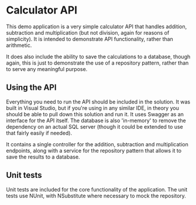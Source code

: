 # Calculator API

This demo application is a very simple calculator API that handles addition, subtraction and multiplication (but not division, again for reasons of simplicity). It is intended to demonstrate API functionality, rather than arithmetic.

It does also include the ability to save the calculations to a database, though again, this is just to demonstrate the use of a repository pattern, rather than to serve any meaningful purpose.

## Using the API

Everything you need to run the API should be included in the solution. It was built in Visual Studio, but if you're using in any similar IDE, in theory you should be able to pull down this solution and run it. It uses Swagger as an interface for the API itself. The database is also 'in-memory' to remove the dependency on an actual SQL server (though it could be extended to use that fairly easily if needed).

It contains a single controller for the addition, subtraction and multiplication endpoints, along with a service for the repository pattern that allows it to save the results to a database.

## Unit tests

Unit tests are included for the core functionality of the application. The unit tests use NUnit, with NSubstitute where necessary to mock the repository.